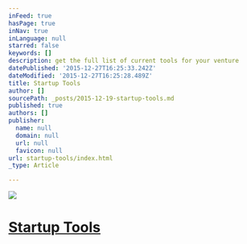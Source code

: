 ```yaml
---
inFeed: true
hasPage: true
inNav: true
inLanguage: null
starred: false
keywords: []
description: get the full list of current tools for your venture
datePublished: '2015-12-27T16:25:33.242Z'
dateModified: '2015-12-27T16:25:28.489Z'
title: Startup Tools
author: []
sourcePath: _posts/2015-12-19-startup-tools.md
published: true
authors: []
publisher:
  name: null
  domain: null
  url: null
  favicon: null
url: startup-tools/index.html
_type: Article

---
```

![](https://s3-us-west-2.amazonaws.com/the-grid-img/p/ba26284cee795463cbfe828e6bd473be14670ba0.jpg)

# [Startup Tools][0]

[0]: http://steveblank.com/tools-and-blogs-for-entrepreneurs/